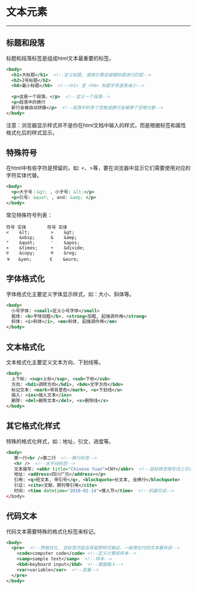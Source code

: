 # 文本元素
---

## 标题和段落

标题和段落标签是组成html文本最重要的标签。

```xml
<body>
  <h1>大标题</h1>  <!--定义标题, 搜索引擎会根据标题进行匹配-->
  <h2>2号标题</h2>
  <h6>最小标题</h6>  <!--<h1> 至 <h6> 标题字号逐渐减小-->
  
  <p>这是一个段落。</p>  <!--定义一个段落-->
  <p>段落中的换行
  新行会被自动拼接</p>  <!--段落中的多个空格或换行会被单个空格代替-->
</body>
```

注意：浏览器显示样式并不是你在html文档中输入的样式，而是根据标签和属性格式化后的样式显示。

## 特殊符号

在html中有些字符是预留的，如: &lt;、&gt;等，要在浏览器中显示它们需要使用对应的字符实体代替。

```xml
<body>
  <p>大于号：&gt; , 小于号: &lt;</p>
  <p>引号: &quot; , and: &amp; </p>
</body>
```

常见特殊符号列表：

```
符号 实体        符号 实体 
<    &lt;        >    &gt; 
     &nbsp;      &    &amp; 
"    &quot;      '    &apos;
×    &times;     ÷    &divide;
©    &copy;      ®    &reg;
￥   &yen;       €    &euro;
```

## 字体格式化

字体格式化主要定义字体显示样式，如：大小、斜体等。

```xml
<body>
  小号字体: <small>定义小号字体</small>
  粗体: <b>字体加粗</b>, <strong>加粗, 起强调作用</strong>
  斜体: <i>斜体</i>, <em>斜体, 起强调作用</em>
</body>
```

## 文本格式化

文本格式化主要定义文本方向、下划线等。

```xml
<body>
  上下标: <sup>上标</sup>, <sub>下标</sub>
  方向: <bdi>调转方向</bdi>, <bdo>文字方向</bdo>
  标记文本: <mark>带背景色</mark>, <u>下划线</u>
  插入: <ins>插入文本</ins> 
  删除: <del>删除文本</del>, <s>删除线</s>
</body>
```

## 其它格式化样式

特殊的格式化样式，如：地址，引文，进度等。

```xml
<body>
   第一行<br />第二行  <!--换行标签-->
   <hr />  <!--水平线标签-->
   文本缩写: <abbr title="Chinese Yuan">CNY</abbr>  <!--鼠标移至缩写词上可以看全称-->
   地址: <address>四川广元</address></p>
   引用: <q>短文本, 带引号</q>, <blockquote>长文本, 会换行</blockquote>
   引证: <cite>文献、期刊等引用</cite>
   时间: <time datetime="2010-02-14">情人节</time>  <!--机器可读-->
</body>
```

## 代码文本

代码文本需要特殊的格式化标签来标记。

```xml
<body>
  <pre>  <!--预格式化, 该标签内容会保留原样式输出，一般用在代码文本最外层-->
    <code>computer code</code> <!--定义计算机样本-->
    <samp>sample text</samp>  <!--样本-->
    <kbd>keyboard input</kbd>  <!--键盘输入-->
    <var>variable</var>  <!--变量-->
  </pre>
</body>
```

